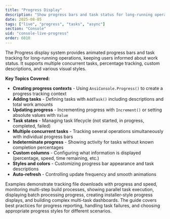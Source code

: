 ```yaml
---
title: "Progress Display"
description: "Show progress bars and task status for long-running operations"
date: 2025-08-05
tags: ["live", "progress", "tasks", "async"]
section: "Console"
uid: "console-live-progress"
order: 6010
---
```


The Progress display system provides animated progress bars and task tracking for long-running operations, keeping users informed about work status. It supports multiple concurrent tasks, percentage tracking, custom descriptions, and various visual styles.

**Key Topics Covered:**

* **Creating progress contexts** - Using `AnsiConsole.Progress()` to create a progress tracking context
* **Adding tasks** - Defining tasks with `AddTask()` including descriptions and total work amounts
* **Updating progress** - Incrementing progress with `Increment()` or setting absolute values with `Value`
* **Task states** - Managing task lifecycle (not started, in progress, completed, failed)
* **Multiple concurrent tasks** - Tracking several operations simultaneously with individual progress bars
* **Indeterminate progress** - Showing activity for tasks without known completion percentages
* **Custom columns** - Configuring what information is displayed (percentage, speed, time remaining, etc.)
* **Styles and colors** - Customizing progress bar appearance and task descriptions
* **Auto-refresh** - Controlling update frequency and smooth animations

Examples demonstrate tracking file downloads with progress and speed, monitoring multi-step build processes, showing parallel task execution, displaying batch processing progress, creating installer-style progress displays, and building complex multi-task dashboards. The guide covers best practices for progress reporting, handling task failures, and choosing appropriate progress styles for different scenarios.
